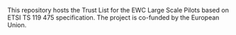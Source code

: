 This repository hosts the Trust List for the EWC Large Scale Pilots based on ETSI TS 119 475 specification. The project is co-funded by the European Union.
